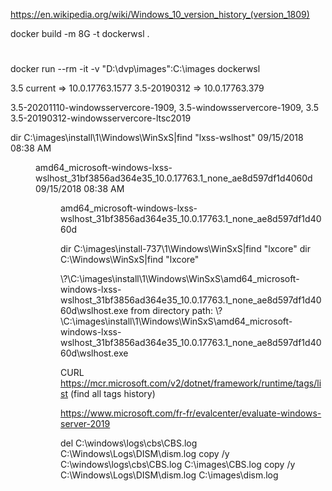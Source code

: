 https://en.wikipedia.org/wiki/Windows_10_version_history_(version_1809)

docker build -m 8G -t dockerwsl .
#

docker run --rm -it -v "D:\dvp\images":C:\images dockerwsl

3.5 current  => 10.0.17763.1577
3.5-20190312 => 10.0.17763.379

3.5-20201110-windowsservercore-1909, 3.5-windowsservercore-1909, 3.5
3.5-20190312-windowsservercore-ltsc2019



dir C:\images\install\1\Windows\WinSxS|find "lxss-wslhost"
09/15/2018  08:38 AM    <DIR>          amd64_microsoft-windows-lxss-wslhost_31bf3856ad364e35_10.0.17763.1_none_ae8d597df1d4060d
09/15/2018  08:38 AM    <DIR>          amd64_microsoft-windows-lxss-wslhost_31bf3856ad364e35_10.0.17763.1_none_ae8d597df1d4060d

dir C:\images\install-737\1\Windows\WinSxS|find "lxcore"
dir C:\Windows\WinSxS|find "lxcore"


\\?\C:\images\install\1\Windows\WinSxS\amd64_microsoft-windows-lxss-wslhost_31bf3856ad364e35_10.0.17763.1_none_ae8d597df1d4060d\wslhost.exe from directory path: \\?\C:\images\install\1\Windows\WinSxS\amd64_microsoft-windows-lxss-wslhost_31bf3856ad364e35_10.0.17763.1_none_ae8d597df1d4060d\wslhost.exe



CURL https://mcr.microsoft.com/v2/dotnet/framework/runtime/tags/list
(find all tags history)

https://www.microsoft.com/fr-fr/evalcenter/evaluate-windows-server-2019


del C:\windows\logs\cbs\CBS.log C:\Windows\Logs\DISM\dism.log
copy /y C:\windows\logs\cbs\CBS.log C:\images\CBS.log
copy /y C:\Windows\Logs\DISM\dism.log C:\images\dism.log




